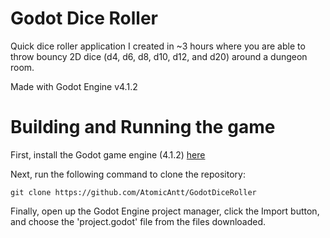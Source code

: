 # Godot Dice Roller
Quick dice roller application I created in ~3 hours where you are able to throw bouncy 2D dice (d4, d6, d8, d10, d12, and d20) around a dungeon room.

Made with Godot Engine v4.1.2

# Building and Running the game

First, install the Godot game engine (4.1.2) [here](https://godotengine.org/download/archive/4.1.2-stable/)

Next, run the following command to clone the repository:
```
git clone https://github.com/AtomicAntt/GodotDiceRoller
```

Finally, open up the Godot Engine project manager, click the Import button, and choose the 'project.godot' file from the files downloaded.
